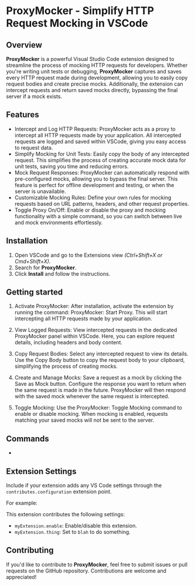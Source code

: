 # ProxyMocker - Simplify HTTP Request Mocking in VSCode

## Overview

**ProxyMocker** is a powerful Visual Studio Code extension designed to streamline the process of mocking HTTP requests for developers. Whether you're writing unit tests or debugging, **ProxyMocker** captures and saves every HTTP request made during development, allowing you to easily copy request bodies and create precise mocks. Additionally, the extension can intercept requests and return saved mocks directly, bypassing the final server if a mock exists.

## Features

- Intercept and Log HTTP Requests: ProxyMocker acts as a proxy to intercept all HTTP requests made by your application. All intercepted requests are logged and saved within VSCode, giving you easy access to request data.
- Simplify Mocking for Unit Tests: Easily copy the body of any intercepted request. This simplifies the process of creating accurate mock data for unit tests, saving you time and reducing errors.
- Mock Request Responses: ProxyMocker can automatically respond with pre-configured mocks, allowing you to bypass the final server. This feature is perfect for offline development and testing, or when the server is unavailable.
- Customizable Mocking Rules: Define your own rules for mocking requests based on URL patterns, headers, and other request properties.
- Toggle Proxy On/Off: Enable or disable the proxy and mocking functionality with a simple command, so you can switch between live and mock environments effortlessly.

## Installation

1. Open VSCode and go to the Extensions view _(Ctrl+Shift+X or Cmd+Shift+X)_.
2. Search for **ProxyMocker**.
3. Click **Install** and follow the instructions.

## Getting started

1. Activate ProxyMocker:
   After installation, activate the extension by running the command: ProxyMocker: Start Proxy. This will start intercepting all HTTP requests made by your application.

2. View Logged Requests:
   View intercepted requests in the dedicated ProxyMocker panel within VSCode. Here, you can explore request details, including headers and body content.

3. Copy Request Bodies:
   Select any intercepted request to view its details. Use the Copy Body button to copy the request body to your clipboard, simplifying the process of creating mocks.

4. Create and Manage Mocks:
   Save a request as a mock by clicking the Save as Mock button. Configure the response you want to return when the same request is made in the future. ProxyMocker will then respond with the saved mock whenever the same request is intercepted.

5. Toggle Mocking:
   Use the ProxyMocker: Toggle Mocking command to enable or disable mocking. When mocking is enabled, requests matching your saved mocks will not be sent to the server.

## Commands

<!-- TODO : List all commands -->

-

## Extension Settings

Include if your extension adds any VS Code settings through the `contributes.configuration` extension point.

For example:

This extension contributes the following settings:

- `myExtension.enable`: Enable/disable this extension.
- `myExtension.thing`: Set to `blah` to do something.

## Contributing

If you'd like to contribute to **ProxyMocker**, feel free to submit issues or pull requests on the GitHub repository. Contributions are welcome and appreciated!
